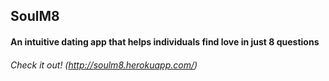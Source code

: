 ## SoulM8
#### An intuitive dating app that helps individuals find love in just 8 questions
###### Check it out! (http://soulm8.herokuapp.com/)
